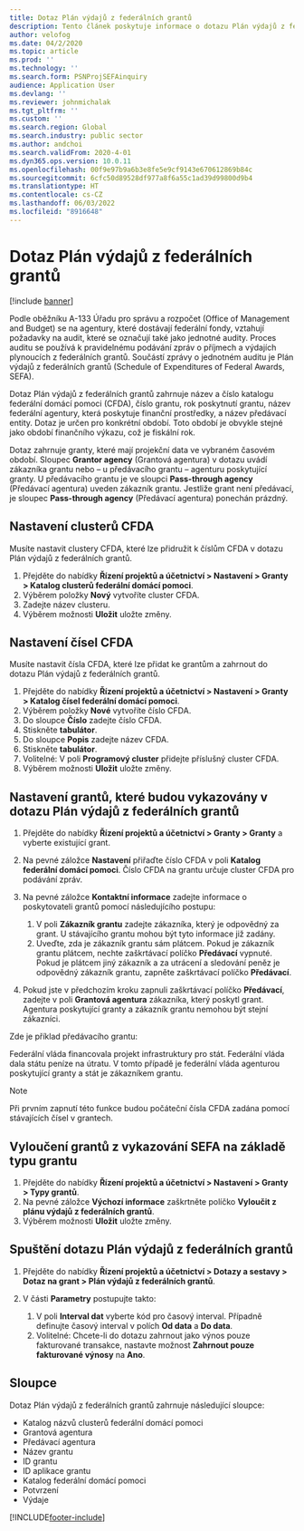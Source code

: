 ```yaml
---
title: Dotaz Plán výdajů z federálních grantů
description: Tento článek poskytuje informace o dotazu Plán výdajů z federálních grantů.
author: velofog
ms.date: 04/2/2020
ms.topic: article
ms.prod: ''
ms.technology: ''
ms.search.form: PSNProjSEFAinquiry
audience: Application User
ms.devlang: ''
ms.reviewer: johnmichalak
ms.tgt_pltfrm: ''
ms.custom: ''
ms.search.region: Global
ms.search.industry: public sector
ms.author: andchoi
ms.search.validFrom: 2020-4-01
ms.dyn365.ops.version: 10.0.11
ms.openlocfilehash: 00f9e97b9a6b3e8fe5e9cf9143e670612869b84c
ms.sourcegitcommit: 6cfc50d89528df977a8f6a55c1ad39d99800d9b4
ms.translationtype: HT
ms.contentlocale: cs-CZ
ms.lasthandoff: 06/03/2022
ms.locfileid: "8916648"
---
```

# <a name="schedule-of-expenditures-of-federal-awards-inquiry"></a>Dotaz Plán výdajů z federálních grantů

[!include [banner](../includes/banner.md)]

Podle oběžníku A-133 Úřadu pro správu a rozpočet (Office of Management and Budget) se na agentury, které dostávají federální fondy, vztahují požadavky na audit, které se označují také jako jednotné audity. Proces auditu se používá k pravidelnému podávání zpráv o příjmech a výdajích plynoucích z federálních grantů. Součástí zprávy o jednotném auditu je Plán výdajů z federálních grantů (Schedule of Expenditures of Federal Awards, SEFA).

Dotaz Plán výdajů z federálních grantů zahrnuje název a číslo katalogu federální domácí pomoci (CFDA), číslo grantu, rok poskytnutí grantu, název federální agentury, která poskytuje finanční prostředky, a název předávací entity. Dotaz je určen pro konkrétní období. Toto období je obvykle stejné jako období finančního výkazu, což je fiskální rok.

Dotaz zahrnuje granty, které mají projekční data ve vybraném časovém období. Sloupec **Grantor agency** (Grantová agentura) v dotazu uvádí zákazníka grantu nebo – u předávacího grantu – agenturu poskytující granty. U předávacího grantu je ve sloupci **Pass-through agency** (Předávací agentura) uveden zákazník grantu. Jestliže grant není předávací, je sloupec **Pass-through agency** (Předávací agentura) ponechán prázdný.

## <a name="set-up-the-cfda-clusters"></a>Nastavení clusterů CFDA

Musíte nastavit clustery CFDA, které lze přidružit k číslům CFDA v dotazu Plán výdajů z federálních grantů.

1. Přejděte do nabídky **Řízení projektů a účetnictví \> Nastavení \> Granty \> Katalog clusterů federální domácí pomoci**.
2. Výběrem položky **Nový** vytvoříte cluster CFDA.
3. Zadejte název clusteru.
4. Výběrem možnosti **Uložit** uložte změny.

## <a name="set-up-cfda-numbers"></a>Nastavení čísel CFDA

Musíte nastavit čísla CFDA, které lze přidat ke grantům a zahrnout do dotazu Plán výdajů z federálních grantů.

1. Přejděte do nabídky **Řízení projektů a účetnictví \> Nastavení \> Granty \> Katalog čísel federální domácí pomoci**.
2. Výběrem položky **Nové** vytvoříte číslo CFDA.
3. Do sloupce **Číslo** zadejte číslo CFDA.
4. Stiskněte **tabulátor**.
5. Do sloupce **Popis** zadejte název CFDA.
6. Stiskněte **tabulátor**.
7. Volitelné: V poli **Programový cluster** přidejte příslušný cluster CFDA.
8. Výběrem možnosti **Uložit** uložte změny.

## <a name="set-up-grants-to-report-for-the-schedule-of-expenditures-of-federal-awards-inquiry"></a>Nastavení grantů, které budou vykazovány v dotazu Plán výdajů z federálních grantů

1. Přejděte do nabídky **Řízení projektů a účetnictví \> Granty \> Granty** a vyberte existující grant.
2. Na pevné záložce **Nastavení** přiřaďte číslo CFDA v poli **Katalog federální domácí pomoci**. Číslo CFDA na grantu určuje cluster CFDA pro podávání zpráv.
3. Na pevné záložce **Kontaktní informace** zadejte informace o poskytovateli grantů pomocí následujícího postupu:

    1. V poli **Zákazník grantu** zadejte zákazníka, který je odpovědný za grant. U stávajícího grantu mohou být tyto informace již zadány.
    2. Uveďte, zda je zákazník grantu sám plátcem. Pokud je zákazník grantu plátcem, nechte zaškrtávací políčko **Předávací** vypnuté. Pokud je plátcem jiný zákazník a za utrácení a sledování peněz je odpovědný zákazník grantu, zapněte zaškrtávací políčko **Předávací**.

4. Pokud jste v předchozím kroku zapnuli zaškrtávací políčko **Předávací**, zadejte v poli **Grantová agentura** zákazníka, který poskytl grant. Agentura poskytující granty a zákazník grantu nemohou být stejní zákazníci.

Zde je příklad předávacího grantu:

Federální vláda financovala projekt infrastruktury pro stát. Federální vláda dala státu peníze na útratu. V tomto případě je federální vláda agenturou poskytující granty a stát je zákazníkem grantu.

> [!NOTE] 
> Při prvním zapnutí této funkce budou počáteční čísla CFDA zadána pomocí stávajících čísel v grantech.

## <a name="exclude-grants-from-sefa-reporting-based-on-the-grant-type"></a>Vyloučení grantů z vykazování SEFA na základě typu grantu

1. Přejděte do nabídky **Řízení projektů a účetnictví \> Nastavení \> Granty \> Typy grantů**.
2. Na pevné záložce **Výchozí informace** zaškrtněte políčko **Vyloučit z plánu výdajů z federálních grantů**.
3. Výběrem možnosti **Uložit** uložte změny.

## <a name="run-the-schedule-of-expenditures-of-federal-awards-inquiry"></a>Spuštění dotazu Plán výdajů z federálních grantů

1. Přejděte do nabídky **Řízení projektů a účetnictví \> Dotazy a sestavy \> Dotaz na grant \> Plán výdajů z federálních grantů**.
2. V části **Parametry** postupujte takto:

    1. V poli **Interval dat** vyberte kód pro časový interval. Případně definujte časový interval v polích **Od data** a **Do data**.
    2. Volitelné: Chcete-li do dotazu zahrnout jako výnos pouze fakturované transakce, nastavte možnost **Zahrnout pouze fakturované výnosy** na **Ano**.

## <a name="columns"></a>Sloupce

Dotaz Plán výdajů z federálních grantů zahrnuje následující sloupce:

- Katalog názvů clusterů federální domácí pomoci
- Grantová agentura
- Předávací agentura
- Název grantu
- ID grantu
- ID aplikace grantu
- Katalog federální domácí pomoci
- Potvrzení
- Výdaje


[!INCLUDE[footer-include](../includes/footer-banner.md)]